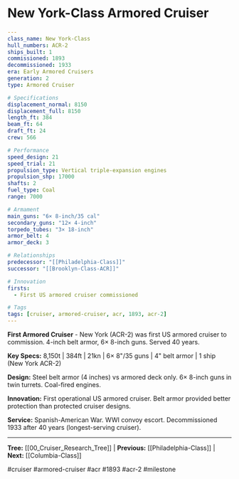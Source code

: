 # New York-Class Armored Cruiser

```yaml
---
class_name: New York-Class
hull_numbers: ACR-2
ships_built: 1
commissioned: 1893
decommissioned: 1933
era: Early Armored Cruisers
generation: 2
type: Armored Cruiser

# Specifications
displacement_normal: 8150
displacement_full: 8150
length_ft: 384
beam_ft: 64
draft_ft: 24
crew: 566

# Performance
speed_design: 21
speed_trial: 21
propulsion_type: Vertical triple-expansion engines
propulsion_shp: 17000
shafts: 2
fuel_type: Coal
range: 7000

# Armament
main_guns: "6× 8-inch/35 cal"
secondary_guns: "12× 4-inch"
torpedo_tubes: "3× 18-inch"
armor_belt: 4
armor_deck: 3

# Relationships
predecessor: "[[Philadelphia-Class]]"
successor: "[[Brooklyn-Class-ACR]]"

# Innovation
firsts:
  - First US armored cruiser commissioned

# Tags
tags: [cruiser, armored-cruiser, acr, 1893, acr-2]
---
```

**First Armored Cruiser** - New York (ACR-2) was first US armored cruiser to commission. 4-inch belt armor, 6× 8-inch guns. Served 40 years.

**Key Specs:** 8,150t | 384ft | 21kn | 6× 8"/35 guns | 4" belt armor | 1 ship (New York ACR-2)

**Design:** Steel belt armor (4 inches) vs armored deck only. 6× 8-inch guns in twin turrets. Coal-fired engines.

**Innovation:** First operational US armored cruiser. Belt armor provided better protection than protected cruiser designs.

**Service:** Spanish-American War. WWI convoy escort. Decommissioned 1933 after 40 years (longest-serving cruiser).

---
**Tree:** [[00_Cruiser_Research_Tree]] | **Previous:** [[Philadelphia-Class]] | **Next:** [[Columbia-Class]]

#cruiser #armored-cruiser #acr #1893 #acr-2 #milestone
